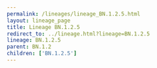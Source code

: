 ```yaml
---
permalink: /lineages/lineage_BN.1.2.5.html
layout: lineage_page
title: Lineage BN.1.2.5
redirect_to: ../lineage.html?lineage=BN.1.2.5
lineage: BN.1.2.5
parent: BN.1.2
children: ['BN.1.2.5']
---
```

